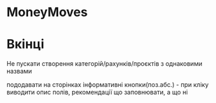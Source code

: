# MoneyMoves






























# Вкінці
Не пускати створення категорій/рахунків/проєктів з однаковими назвами

пододавати на сторінках інформативні кнопки(поз.абс.) - при кліку виводити опис полів, рекомендації що заповнювати, а що ні